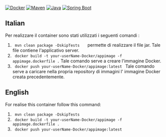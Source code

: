[![Docker](https://img.shields.io/badge/Docker-Container%20Platform-blue?logo=docker)](https://www.docker.com/)
[![Maven](https://img.shields.io/badge/Apache_Maven-Build%20Automation-red?logo=apache-maven)](https://maven.apache.org/)
[![Java](https://img.shields.io/badge/Java-Programming%20Language-red?logo=java)](https://www.java.com/)
[![Spring Boot](https://img.shields.io/badge/Spring_Boot-green?logo=spring)](https://spring.io/projects/spring-boot)
## Italian 
Per realizzare il container sono stati utilizzati i seguenti comandi :
1. ```  mvn clean package -DskipTests    ``` permette di realizzare il file jar. Tale file contiene l'applicativo server.
2. ```  docker build -t your-userName-Docker/appimage -f appimage.dockerfile . ``` Tale comando serve a creare l'immagine Docker.
3. ```  docker push your-userName-Docker/appimage:latest  ``` Tale comando serve a caricare nella propria repository di immagini l' immagine Docker creata precedentemente.

## English
For realise this container follow this command:
1. ```  mvn clean package -DskipTests    ```
2. ```  docker build -t your-userName-Docker/appimage -f appimage.dockerfile . ```
3. ```  docker push your-userName-Docker/appimage:latest  ```
